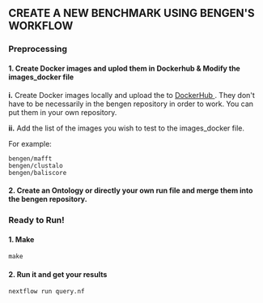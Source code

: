 
## CREATE A NEW BENCHMARK USING BENGEN'S WORKFLOW

### Preprocessing

#### 1. Create Docker images and uplod them in Dockerhub & Modify the images_docker file

**i.** Create Docker images locally and upload the to  [DockerHub ](https://hub.docker.com/).
They don't have to be necessarily in the bengen repository in order to work. You can put them in your own repository.

**ii.** Add the list of the images you wish to test to the images_docker file.

For example: 
```
bengen/mafft
bengen/clustalo
bengen/baliscore
```

#### 2. Create an Ontology or directly your own run file and merge them into the bengen repository.



### Ready to Run! 

#### 1. Make

```
make
```

#### 2. Run it and get your results 

```
nextflow run query.nf
```
